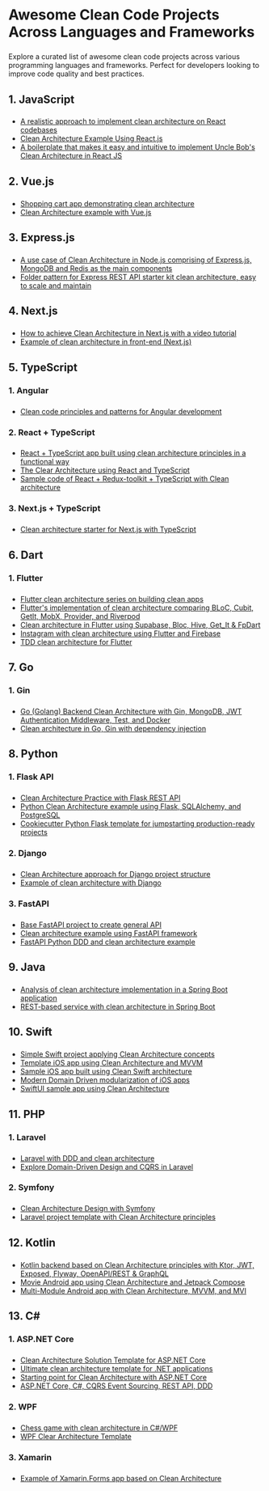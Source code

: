 <h1 align="left">Awesome Clean Code Projects Across Languages and Frameworks</h1>

###

<p align="left">Explore a curated list of awesome clean code projects across various programming languages and frameworks. Perfect for developers looking to improve code quality and best practices.</p>

###

<h2 align="left">1. JavaScript</h2>

###

<ul>
  <li><a href="https://github.com/eduardomoroni/react-clean-architecture">A realistic approach to implement clean architecture on React codebases</a></li>
  <li><a href="https://github.com/askides/clean-architecture-react">Clean Architecture Example Using React.js</a></li>
  <li><a href="https://github.com/bailabs/react_js_clean_architecture">A boilerplate that makes it easy and intuitive to implement Uncle Bob's Clean Architecture in React JS</a></li>
</ul>

###

<h2 align="left">2. Vue.js</h2>

###

<ul>
  <li><a href="https://github.com/thanhchungbtc/vue-shopping-clean-architecture">Shopping cart app demonstrating clean architecture</a></li>
  <li><a href="https://github.com/andoshin11/clean-architecture-example-vue">Clean Architecture example with Vue.js</a></li>
</ul>

###

<h2 align="left">3. Express.js</h2>

###

<ul>
  <li><a href="https://github.com/panagiop/node.js-clean-architecture">A use case of Clean Architecture in Node.js comprising of Express.js, MongoDB and Redis as the main components</a></li>
  <li><a href="https://github.com/restuwahyu13/express-rest-api-clean-architecture">Folder pattern for Express REST API starter kit clean architecture, easy to scale and maintain</a></li>
</ul>

###

<h2 align="left">4. Next.js</h2>

###

<ul>
  <li><a href="https://github.com/nikolovlazar/nextjs-clean-architecture">How to achieve Clean Architecture in Next.js with a video tutorial</a></li>
  <li><a href="https://github.com/dimitridumont/clean-architecture-front-end">Example of clean architecture in front-end (Next.js)</a></li>
</ul>

###

<h2 align="left">5. TypeScript</h2>

###

<h3 align="left">1. Angular</h3>

###

<ul>
  <li><a href="https://github.com/lubkoKuzenko/angular-clean-code">Clean code principles and patterns for Angular development</a></li>
</ul>

###

<h3 align="left">2. React + TypeScript</h3>

###

<ul>
  <li><a href="https://github.com/bespoyasov/frontend-clean-architecture">React + TypeScript app built using clean architecture principles in a functional way</a></li>
  <li><a href="https://github.com/RostislavDugin/clean-architecture-react-typescript">The Clear Architecture using React and TypeScript</a></li>
  <li><a href="https://github.com/Abouelyatim/React-App-Clean-Architecture">Sample code of React + Redux-toolkit + TypeScript with Clean architecture</a></li>
</ul>

###

<h3 align="left">3. Next.js + TypeScript</h3>

###

<ul>
  <li><a href="https://github.com/yazaldefilimone/clean-arch-nextjs-starter">Clean architecture starter for Next.js with TypeScript</a></li>
</ul>

###

<h2 align="left">6. Dart</h2>

###

<h3 align="left">1. Flutter</h3>

###

<ul>
  <li><a href="https://github.com/devmuaz/flutter-clean-architecture">Flutter clean architecture series on building clean apps</a></li>
  <li><a href="https://github.com/guilherme-v/flutter-clean-architecture-example">Flutter's implementation of clean architecture comparing BLoC, Cubit, GetIt, MobX, Provider, and Riverpod</a></li>
  <li><a href="https://github.com/RivaanRanawat/blog-app-clean-architecture">Clean architecture in Flutter using Supabase, Bloc, Hive, Get_It & FpDart</a></li>
  <li><a href="https://github.com/AhmedAbdoElhawary/flutter-clean-architecture-instagram">Instagram with clean architecture using Flutter and Firebase</a></li>
  <li><a href="https://github.com/ResoCoder/flutter-tdd-clean-architecture-course">TDD clean architecture for Flutter</a></li>
</ul>

###

<h2 align="left">7. Go</h2>

###

<h3 align="left">1. Gin</h3>

###

<ul>
  <li><a href="https://github.com/clean-code-projects/clean-code-gin">Go (Golang) Backend Clean Architecture with Gin, MongoDB, JWT Authentication Middleware, Test, and Docker</a></li>
  <li><a href="https://github.com/dipeshdulal/clean-gin">Clean architecture in Go, Gin with dependency injection</a></li>
</ul>

###

<h2 align="left">8. Python</h2>

###

<h3 align="left">1. Flask API</h3>

###

<ul>
  <li><a href="https://github.com/chonhan/flask_restapi_clean_architecture">Clean Architecture Practice with Flask REST API</a></li>
  <li><a href="https://github.com/claudiosw/python-clean-architecture-example">Python Clean Architecture example using Flask, SQLAlchemy, and PostgreSQL</a></li>
  <li><a href="https://github.com/microsoft/cookiecutter-python-flask-clean-architecture">Cookiecutter Python Flask template for jumpstarting production-ready projects</a></li>
</ul>

###

<h3 align="left">2. Django</h3>

###

<ul>
  <li><a href="https://github.com/sdediego/django-clean-architecture">Clean Architecture approach for Django project structure</a></li>
  <li><a href="https://github.com/jacob-y/django-clean-architecture">Example of clean architecture with Django</a></li>
</ul>

###

<h3 align="left">3. FastAPI</h3>

###

<ul>
  <li><a href="https://github.com/jujumilk3/fastapi-clean-architecture">Base FastAPI project to create general API</a></li>
  <li><a href="https://github.com/0xTheProDev/fastapi-clean-example">Clean architecture example using FastAPI framework</a></li>
  <li><a href="https://github.com/AdamHavlicek/fastapi-todo-ddd">FastAPI Python DDD and clean architecture example</a></li>
</ul>

###

<h2 align="left">9. Java</h2>

###

<ul>
  <li><a href="https://github.com/vinimrs/spring-boot-clean-architecture">Analysis of clean architecture implementation in a Spring Boot application</a></li>
  <li><a href="https://github.com/grant-burgess/clean-architecture-example-java-spring-boot/tree/master">REST-based service with clean architecture in Spring Boot</a></li>
</ul>

###

<h2 align="left">10. Swift</h2>

###

<ul>
  <li><a href="https://github.com/CassiusPacheco/Swift-CleanArchitecture">Simple Swift project applying Clean Architecture concepts</a></li>
  <li><a href="https://github.com/kudoleh/iOS-Clean-Architecture-MVVM">Template iOS app using Clean Architecture and MVVM</a></li>
  <li><a href="https://github.com/Clean-Swift/CleanStore">Sample iOS app built using Clean Swift architecture</a></li>
  <li><a href="https://github.com/sergdort/ModernCleanArchitectureSwiftUI">Modern Domain Driven modularization of iOS apps</a></li>
  <li><a href="https://github.com/nalexn/clean-architecture-swiftui">SwiftUI sample app using Clean Architecture</a></li>
</ul>

###

<h2 align="left">11. PHP</h2>

###

<h3 align="left">1. Laravel</h3>

###

<ul>
  <li><a href="https://github.com/namtrt/laravel-10-clean-architecture">Laravel with DDD and clean architecture</a></li>
  <li><a href="https://github.com/shahghasiadil/laravel-clean-architecture-ddd-cqrs">Explore Domain-Driven Design and CQRS in Laravel</a></li>
</ul>

###

<h3 align="left">2. Symfony</h3>

###

<ul>
  <li><a href="https://github.com/romainkuzniak/symfony-clean-architecture">Clean Architecture Design with Symfony</a></li>
  <li><a href="https://github.com/Sprorowski/clean-architecture-laravel">Laravel project template with Clean Architecture principles</a></li>
</ul>

###

<h2 align="left">12. Kotlin</h2>

###

<ul>
  <li><a href="https://github.com/ESchouten/CleanArchitecture">Kotlin backend based on Clean Architecture principles with Ktor, JWT, Exposed, Flyway, OpenAPI/REST & GraphQL</a></li>
  <li><a href="https://github.com/AliAsadi/Android-Clean-Architecture">Movie Android app using Clean Architecture and Jetpack Compose</a></li>
  <li><a href="https://github.com/basaransuleyman/Multi-Module-Clean-Architecture-Android-Kotlin">Multi-Module Android app with Clean Architecture, MVVM, and MVI</a></li>
</ul>

###

<h2 align="left">13. C#</h2>

###

<h3 align="left">1. ASP.NET Core</h3>

###

<ul>
  <li><a href="https://github.com/jasontaylordev/CleanArchitecture">Clean Architecture Solution Template for ASP.NET Core</a></li>
  <li><a href="https://github.com/amantinband/clean-architecture">Ultimate clean architecture template for .NET applications</a></li>
  <li><a href="https://github.com/ardalis/CleanArchitecture">Starting point for Clean Architecture with ASP.NET Core</a></li>
  <li><a href="https://github.com/jeangatto/ASP.NET-Core-Clean-Architecture-CQRS-Event-Sourcing">ASP.NET Core, C#, CQRS Event Sourcing, REST API, DDD</a></li>
</ul>

###

<h3 align="left">2. WPF</h3>

###

<ul>
  <li><a href="https://github.com/typedbyte/Chess.NET">Chess game with clean architecture in C#/WPF</a></li>
  <li><a href="https://github.com/FoxTes/DesktopClearArchitecture">WPF Clear Architecture Template</a></li>
</ul>

###

<h3 align="left">3. Xamarin</h3>

###

<ul>
  <li><a href="https://github.com/gonzalonm/xamarin-forms-clean-architecture">Example of Xamarin.Forms app based on Clean Architecture</a></li>
</ul>

###
